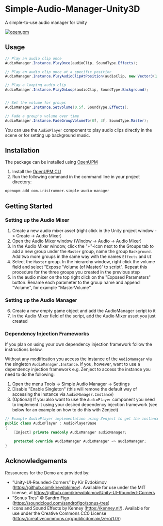 # Simple-Audio-Manager-Unity3D
A simple-to-use audio manager for Unity

[![openupm](https://img.shields.io/npm/v/com.iristrummer.simple-audio-manager?label=openupm&registry_uri=https://package.openupm.com)](https://openupm.com/packages/com.iristrummer.simple-audio-manager/)

## Usage
```csharp
// Play an audio clip once
AudioManager.Instance.PlayOnce(audioClip, SoundType.Effects);

// Play an audio clip once at a specific position
AudioManager.Instance.PlayAudioClipAtPosition(audioClip, new Vector3(1, 2, 3), SoundType.Effects);

// Play a looping audio clip 
AudioManager.Instance.PlayOnLoop(audioClip, SoundType.Background);


// Set the volume for groups
AudioManager.Instance.SetVolume(0.5f, SoundType.Effects);

// Fade a group's volume over time
AudioManager.Instance.FadeGroupVolumeTo(0f, 3f, SoundType.Master);
```

You can use the `AudioPlayer` component to play audio clips directly in the scene or for setting up background music.

## Installation

The package can be installed using [OpenUPM](https://openupm.com/packages/com.iristrummer.simple-audio-manager)
1. Install the [OpenUPM CLI](https://github.com/openupm/openupm-cli#installation)
2. Run the following command in the command line in your project directory:
```bash
openupm add com.iristrummer.simple-audio-manager
```

## Getting Started

### Setting up the Audio Mixer
1. Create a new audio mixer asset (right click in the Unity project window -> Create -> Audio Mixer)
2. Open the Audio Mixer window (Window -> Audio -> Audio Mixer)
3. In the Audio Mixer window, click the "+"-icon next to the Groups tab to add a new group under the `Master` group, name the group `Background`. Add two more groups in the same way with the names `Effects` and `UI`
4. Select the `Master` group. In the hierarchy window, right click the volume field and select "Expose 'Volume (of Master)' to script". Repeat this procedure for the three groups you created in the previous step
5. In the audio mixer on the top right click on the "Exposed Parameters" button. Rename each parameter to the group name and append "Volume", for example "MasterVolume"

### Setting up the Audio Manager
6. Create a new empty game object and add the AudioManager script to it
7. In the Audio Mixer field of the script, add the Audio Mixer asset you just created

### Dependency Injection Frameworks

If you plan on using your own dependency injection framework follow the instructions below.

Without any modification you access the instance of the `AudioManager` via the singleton `AudioManager.Instance`. If you, however, want to use a dependency injection framework e.g. Zenject to access the instance you need to do the following:

1. Open the menu Tools -> Simple Audio Manager -> Settings
2. Disable "Enable Singleton" (this will remove the default way of accessing the instance via `AudioManager.Instance`)
3. (Optional) If you also want to use the `AudioPlayer` component you need to implement it using your desired dependency injection framework (see below for an example on how to do this with Zenject)

```csharp
// Example AudioPlayer implementation using Zenject to get the instance (binding is set up in e.g. project context)
public class AudioPlayer : AudioPlayerBase
{
    [Inject] private readonly AudioManager audioManager;

    protected override AudioManager AudioManager => audioManager;
}
```

## Acknowledgements

Ressources for the Demo are provided by:
- "Unity-UI-Rounded-Corners” by Kir Evdokimov (https://github.com/kirevdokimov). Available for use under the MIT license, at https://github.com/kirevdokimov/Unity-UI-Rounded-Corners
- "Sonus Tres" © Sandro Figo (https://soundcloud.com/sandrofigo/sonus-tres)
- Icons and Sound Effects by Kenney (https://kenney.nl/). Available for use under the  	Creative Commons CC0 License (https://creativecommons.org/publicdomain/zero/1.0/)
